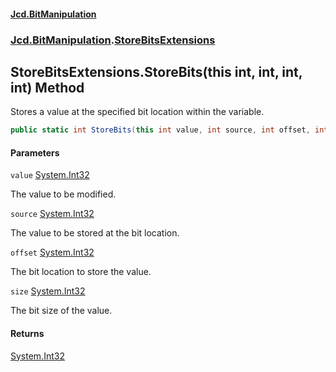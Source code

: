 #### [Jcd.BitManipulation](index.md 'index')
### [Jcd.BitManipulation](Jcd.BitManipulation.md 'Jcd.BitManipulation').[StoreBitsExtensions](Jcd.BitManipulation.StoreBitsExtensions.md 'Jcd.BitManipulation.StoreBitsExtensions')

## StoreBitsExtensions.StoreBits(this int, int, int, int) Method

Stores a value at the specified bit location within the variable.

```csharp
public static int StoreBits(this int value, int source, int offset, int size);
```
#### Parameters

<a name='Jcd.BitManipulation.StoreBitsExtensions.StoreBits(thisint,int,int,int).value'></a>

`value` [System.Int32](https://docs.microsoft.com/en-us/dotnet/api/System.Int32 'System.Int32')

The value to be modified.

<a name='Jcd.BitManipulation.StoreBitsExtensions.StoreBits(thisint,int,int,int).source'></a>

`source` [System.Int32](https://docs.microsoft.com/en-us/dotnet/api/System.Int32 'System.Int32')

The value to be stored at the bit location.

<a name='Jcd.BitManipulation.StoreBitsExtensions.StoreBits(thisint,int,int,int).offset'></a>

`offset` [System.Int32](https://docs.microsoft.com/en-us/dotnet/api/System.Int32 'System.Int32')

The bit location to store the value.

<a name='Jcd.BitManipulation.StoreBitsExtensions.StoreBits(thisint,int,int,int).size'></a>

`size` [System.Int32](https://docs.microsoft.com/en-us/dotnet/api/System.Int32 'System.Int32')

The bit size of the value.

#### Returns
[System.Int32](https://docs.microsoft.com/en-us/dotnet/api/System.Int32 'System.Int32')